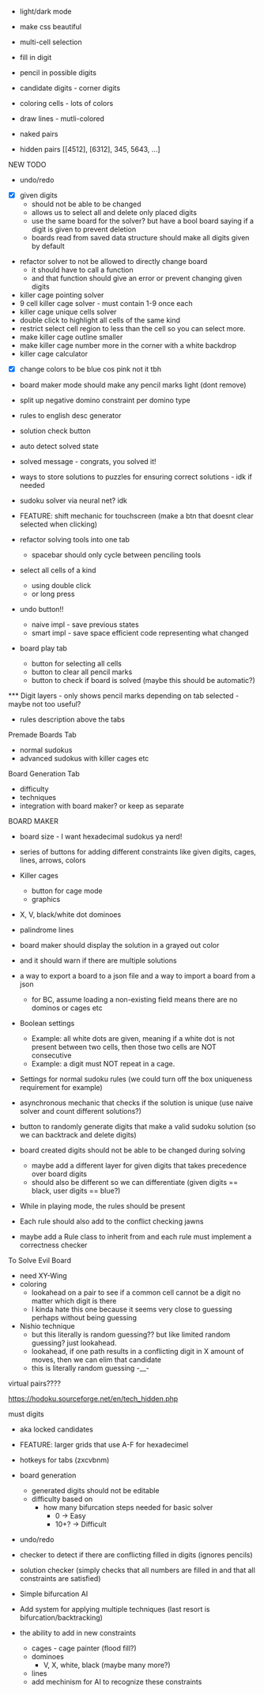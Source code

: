 - light/dark mode
- make css beautiful
- multi-cell selection
- fill in digit
- pencil in possible digits
- candidate digits - corner digits
- coloring cells - lots of colors
- draw lines - mutli-colored

- naked pairs
- hidden pairs
[[4512], [6312], 345, 5643, ...]



NEW TODO
- undo/redo
- [x] given digits
    - should not be able to be changed
    - allows us to select all and delete only placed digits
    - use the same board for the solver? but have a bool board saying if a digit is given to prevent deletion
    - boards read from saved data structure should make all digits given by default
- refactor solver to not be allowed to directly change board
    - it should have to call a function
    - and that function should give an error or prevent changing given digits
- killer cage pointing solver
- 9 cell killer cage solver - must contain 1-9 once each
- killer cage unique cells solver
- double click to highlight all cells of the same kind
- restrict select cell region to less than the cell so you can select more.
- make killer cage outline smaller
- make killer cage number more in the corner with a white backdrop
- killer cage calculator
- [x] change colors to be blue cos pink not it tbh
- board maker mode should make any pencil marks light (dont remove)
- split up negative domino constraint per domino type
- rules to english desc generator
- solution check button
- auto detect solved state
- solved message - congrats, you solved it!
- ways to store solutions to puzzles for ensuring correct solutions - idk if needed


- sudoku solver via neural net? idk

- FEATURE: shift mechanic for touchscreen (make a btn that doesnt clear selected when clicking)

- refactor solving tools into one tab
    - spacebar should only cycle between penciling tools


- select all cells of a kind
    - using double click
    - or long press

- undo button!!
    - naive impl - save previous states
    - smart impl - save space efficient code representing what changed

- board play tab
    - button for selecting all cells
    - button to clear all pencil marks
    - button to check if board is solved (maybe this should be automatic?)

*** Digit layers
    - only shows pencil marks depending on tab selected
    - maybe not too useful?


- rules description above the tabs 

Premade Boards Tab
- normal sudokus
- advanced sudokus with killer cages etc

Board Generation Tab
- difficulty
- techniques
- integration with board maker? or keep as separate

BOARD MAKER
- board size - I want hexadecimal sudokus ya nerd!
- series of buttons for adding different constraints like given digits, cages, lines, arrows, colors
- Killer cages
    - button for cage mode
    - graphics
- X, V, black/white dot dominoes
- palindrome lines
- board maker should display the solution in a grayed out color
- and it should warn if there are multiple solutions
- a way to export a board to a json file and a way to import a board from a json
    - for BC, assume loading a non-existing field means there are no dominos or cages etc

- Boolean settings
    - Example: all white dots are given, meaning if a white dot is not present between two cells, 
    then those two cells are NOT consecutive
    - Example: a digit must NOT repeat in a cage.
- Settings for normal sudoku rules (we could turn off the box uniqueness requirement for example)
- asynchronous mechanic that checks if the solution is unique (use naive solver and count different solutions?)
- button to randomly generate digits that make a valid sudoku solution (so we can backtrack and delete digits)
- board created digits should not be able to be changed during solving
    - maybe add a different layer for given digits that takes precedence over board digits
    - should also be different so we can differentiate (given digits == black, user digits == blue?)

- While in playing mode, the rules should be present
- Each rule should also add to the conflict checking jawns
- maybe add a Rule class to inherit from and each rule must implement a correctness checker


To Solve Evil Board
- need XY-Wing
- coloring
    - lookahead on a pair to see if a common cell cannot be a digit no matter which digit is there
    - I kinda hate this one because it seems very close to guessing perhaps without being guessing
- Nishio technique
    - but this literally is random guessing?? but like limited random guessing? just lookahead.
    - lookahead, if one path results in a conflicting digit in X amount of moves, then we can elim that candidate
    - this is literally random guessing -__-

virtual pairs????


https://hodoku.sourceforge.net/en/tech_hidden.php 

must digits
- aka locked candidates

- FEATURE: larger grids that use A-F for hexadecimel

- hotkeys for tabs (zxcvbnm)

- board generation
    - generated digits should not be editable
    - difficulty based on
        - how many bifurcation steps needed for basic solver
            - 0 -> Easy
            - 10+? -> Difficult


- undo/redo

- checker to detect if there are conflicting filled in digits (ignores pencils)
- solution checker (simply checks that all numbers are filled in and that all constraints are satisfied)

- Simple bifurcation AI
- Add system for applying multiple techniques (last resort is bifurcation/backtracking)

- the ability to add in new constraints
    - cages - cage painter (flood fill?)
    - dominoes
        - V, X, white, black (maybe many more?)
    - lines
    - add mechinism for AI to recognize these constraints